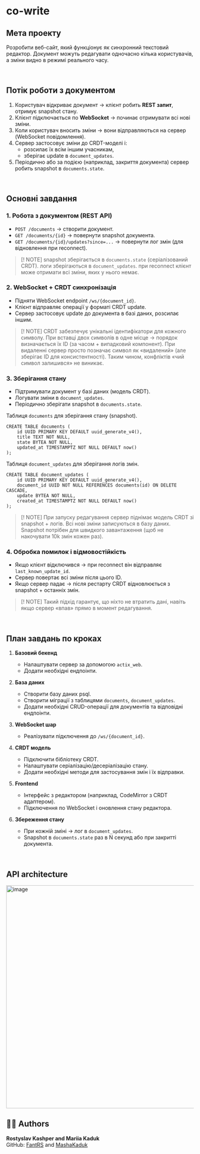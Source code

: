 # co-write

## Мета проекту
Розробити веб-сайт, який функціонує як синхронний текстовий редактор. 
Документ можуть редагувати одночасно кілька користувачів,
а зміни видно в режимі реального часу.

<br>


## Потік роботи з документом

1. Користувач відкриває документ → клієнт робить **REST запит**, отримує snapshot стану.
2. Клієнт підключається по **WebSocket** → починає отримувати всі нові зміни.
3. Коли користувач вносить зміни → вони відправляються на сервер (WebSocket повідомлення).
4. Сервер застосовує зміни до CRDT-моделі і:
    - розсилає їх всім іншим учасникам,
    - зберігає update в `document_updates`.
5. Періодично або за подією (наприклад, закриття документа) сервер робить snapshot в `documents.state`.

<br>

## Основні завдання

### 1. Робота з документом (REST API)

* `POST /documents` → створити документ.
* `GET /documents/{id}` → повернути snapshot документа.
* `GET /documents/{id}/updates?since=...` → повернути лог змін (для відновлення при reconnect).


> [! NOTE]
> snapshot зберігається в `documents.state` (серіалізований CRDT).
> логи зберігаються в `document_updates`.
> при reconnect клієнт може отримати всі зміни, яких у нього немає.


### 2. WebSocket + CRDT синхронізація

* Підняти WebSocket endpoint `/ws/{document_id}`.
* Клієнт відправляє операції у форматі CRDT update.
* Сервер застосовує update до документа в базі даних, розсилає іншим.

> [! NOTE]
> CRDT забезпечує унікальні ідентифікатори для кожного символу.
> При вставці двох символів в одне місце → порядок визначається їх ID (за часом + випадковий компонент).
> При видаленні сервер просто позначає символ як «видалений» (але зберігає ID для консистентності).
> Таким чином, конфліктів «чий символ залишився» не виникає.


### 3. Зберігання стану

* Підтримувати документ у базі даних (модель CRDT).
* Логувати зміни в `document_updates`.
* Періодично зберігати snapshot в `documents.state`.

Таблиця `documents` для зберігання стану (snapshot).

```
CREATE TABLE documents (
    id UUID PRIMARY KEY DEFAULT uuid_generate_v4(),
    title TEXT NOT NULL,
    state BYTEA NOT NULL,
    updated_at TIMESTAMPTZ NOT NULL DEFAULT now()
);
```

Таблиця `document_updates` для зберігання логів змін.
  
```
CREATE TABLE document_updates (
    id UUID PRIMARY KEY DEFAULT uuid_generate_v4(),
    document_id UUID NOT NULL REFERENCES documents(id) ON DELETE CASCADE,
    update BYTEA NOT NULL,
    created_at TIMESTAMPTZ NOT NULL DEFAULT now()
);
```

> [! NOTE]
> При запуску редагування сервер піднімає модель CRDT зі snapshot + логів.
> Всі нові зміни записуються в базу даних.
> Snapshot потрібен для швидкого завантаження (щоб не накочувати 10k змін кожен раз).


### 4. Обробка помилок і відмовостійкість

* Якщо клієнт відключився → при reconnect він відправляє `last_known_update_id`.
* Сервер повертає всі зміни після цього ID.
* Якщо сервер падає → після рестарту CRDT відновлюється з snapshot + останніх змін.

> [! NOTE] 
> Такий підхід гарантує, що ніхто не втратить дані, навіть якщо сервер «впав» прямо в момент редагування.

<br>

## План завдань по кроках

1. **Базовий бекенд**

   * Налаштувати сервер за допомогою `actix_web`.
   * Додати необхідні ендпоінти.

2. **База даних**

   * Створити базу даних psql.
   * Створити міграції з таблицями `documents`, `document_updates`.
   * Додати необхідні CRUD-операції для документів та відповідні ендпоінти.

3. **WebSocket шар**

   * Реалізувати підключення до `/ws/{document_id}`.

4. **CRDT модель**

   * Підключити бібліотеку CRDT.
   * Налаштувати серіалізацію/десеріалізацію стану.
   * Додати необхідні методи для застосування змін і їх відправки.

5. **Frontend**

   * Інтерфейс з редактором (наприклад, CodeMirror з CRDT адаптером).
   * Підключення по WebSocket і оновлення стану редактора.

6. **Збереження стану**

   * При кожній зміні → лог в `document_updates`.
   * Snapshot в `documents.state` раз в N секунд або при закритті документа.

<br>

## API architecture
<img width="845" height="597" alt="image" src="https://github.com/user-attachments/assets/28130406-b104-4ee6-b779-9bc3d0184717" />

<br>


## 👨‍💻 Authors
**Rostyslav Kashper and Mariia Kaduk**  
GitHub: [FantRS](https://github.com/FantRS) and [MashaKaduk](https://github.com/MashaKaduk)
